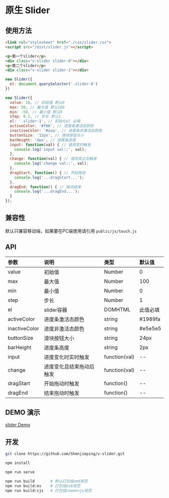 # 原生 Slider

## 使用方法

```html
<link rel="stylesheet" href="./css/slider.css">
<script src="/dist/slider.js"></script>
```

```html
<p>第一个slider</p>
<div class="v-slider slider-0"></div>
<p>第二个slider</p>
<div class="v-slider slider-1"></div>
```

```js
new Slider({
  el: document.querySelector('.slider-0')
})

new Slider({
  value: 10, // 初始值 默认0
  max: 50, // 最大值 默认100
  min: -50, // 最小值 默认0
  step: 0.1, // 步长 默认1
  el: '.slider-1', // 初始化el 必填
  activeColor: '#f66', // 进度条激活态颜色
  inactiveColor: '#aaa', // 进度条非激活态颜色
  buttonSize: '12px', // 滑块按钮大小
  barHeight: '4px', // 进度条高度
  input: function(val) { // 值改变时触发
    console.log('input val::', val);
  },
  change: function(val) { // 值改变之后触发
    console.log('change val::', val);
  },
  dragStart: function() { // 开始拖动
    console.log('...dragStart...');
  },
  dragEnd: function() { // 拖动结束
    console.log('...dragEnd...');
  }
});
```

## 兼容性

默认只兼容移动端，如果要在PC端使用请引用 `public/js/touch.js`

## API

| 参数 | 说明 | 类型 |  默认值  |
|:-----|:---|:----| :----- |
| value | 初始值 | Number | 0 |
| max | 最大值 | Number | 100 |
| min | 最小值 | Number | 0 |
| step | 步长 | Number | 1 |
| el | slider容器 | DOMHTML  | 此值必填 |
| activeColor | 进度条激活态颜色 | string  | #1989fa |
| inactiveColor | 进度非激活态颜色 | string  | #e5e5e5 |
| buttonSize | 滑块按钮大小 | string  | 24px |
| barHeight | 进度条高度 | string  | 2px |
| input | 进度变化时实时触发 | function(val) | -- |
| change | 进度变化且结束拖动后触发 | function(val) | -- |
| dragStart | 开始拖动时触发 | function() | -- |
| dragEnd | 结束拖动时触发 | function() | -- |

## DEMO 演示

[slider Demo](http://shenjp.top/v-slider/public/index.html)

## 开发

```bash
git clone https://github.com/Shenjieping/v-slider.git

npm install

npm run serve

npm run build       # 默认打包成umd规范
npm run build:es    # 打包成es6规范
npm run build:cjs   # 打包成commonjs规范
```